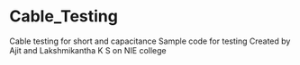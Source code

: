 # Cable_Testing
Cable testing for short and capacitance 
Sample code for testing 
Created by Ajit and Lakshmikantha K S on NIE college 
